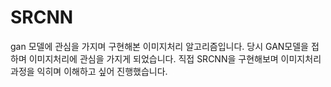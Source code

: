 # SRCNN

gan 모델에 관심을 가지며 구현해본 이미지처리 알고리즘입니다.
당시 GAN모델을 접하며 이미지처리에 관심을 가지게 되었습니다.
직접 SRCNN을 구현해보며 이미지처리 과정을 익히며 이해하고 싶어 진행했습니다.
